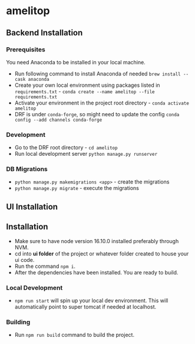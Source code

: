 # amelitop

## Backend Installation

### Prerequisites

You need Anaconda to be installed in your local machine.
- Run following command to install Anaconda of needed `brew install --cask anaconda`
- Create your own local environment using packages listed in `requirements.txt` - `conda create --name amelitop --file requirements.txt`
- Activate your environment in the project root directory - `conda activate amelitop`
- DRF is under `conda-forge`, so might need to update the config `conda config --add channels conda-forge`

### Development
- Go to the DRF root directory - `cd amelitop`
- Run local development server `python manage.py runserver`

### DB Migrations
- `python manage.py makemigrations <app>` - create the migrations
- `python manage.py migrate` - execute the migrations


## UI Installation

## Installation

- Make sure to have node version 16.10.0 installed preferably through NVM.
- cd into **ui folder** of the project or whatever folder created to house your ui code.
- Run the command `npm i`.
- After the dependencies have been installed. You are ready to build.

### Local Development
- `npm run start` will spin up your local dev environment. This will automatically point to super tomcat if needed at localhost.

### Building
- Run `npm run build` command to build the project.